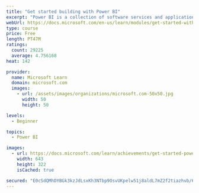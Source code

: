 ```yaml
---
title: "Get started building with Power BI"
excerpt: "Power BI is a collection of software services and applications that let you connect to all sorts of data sources and create compelling visuals and reports. You can benefit from receiving those reports, or you can share them with others inside or outside your organization. Learn the basics of Power BI, how its services and applications work together, and how they can be used to create or experience compelling visuals and analytics based on your data."
webUrl: https://docs.microsoft.com/en-us/learn/modules/get-started-with-power-bi/
type: course
price: Free
length: PT47M
ratings:
  count: 29225
  average: 4.756168
heat: 142

provider:
  name: Microsoft Learn
  domain: microsoft.com
  images:
    - url: /assets/images/organizations/microsoft.com-50x50.jpg
      width: 50
      height: 50

levels:
  - Beginner

topics:
  - Power BI

images:
  - url: https://docs.microsoft.com/learn/achievements/get-started-power-bi-social.png
    width: 643
    height: 322
    isCached: true

secured: "E0cSdQMhDYBGk3kzJdLsxKh3NTbp9OsvUKpelw51j8aldL7mZ2f2tiazhvb/6Yxj4fkQntvGNQBA7ym9MeIfYXm0mklGbiVLLXz0sCm4ZrIDT+wMyg1rYvHGR2AcihMQAGZkmbaO4vi84z7RljAqu9/BIGktXVlLq6m9KH5j2Bm+mV+5My9fBIJRjZKvaBxxrqI1bnhtuoSvLIua3PK8rjxkHwWaj0EOdv3xcSxLLuKDOs6LGfzRm6NYQ5Hb1bDYQAzFfUkacjvsC8inIzAm8++0ilkIyA8MreRmLkV0/tSMCNrc986WaAfRegHKIpKEnMnhhtXgQUF4HFAjAy9jnEXXDXNkCr8TqbfRjA40Y9Thkjp0zSG9fMnyaO0t2MrkgrYXZYKMP9nsVR6dI9VkD6331HIjN+ED7S18yhlMjhv831KvrqDbUS1yNZQCVjVk;xe66WOv9o36eXUyiQoQtFg=="
---
```


